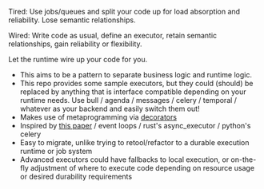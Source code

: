 Tired: Use jobs/queues and split your code up for load absorption and reliability. Lose semantic relationships.

Wired: Write code as usual, define an executor, retain semantic relationships, gain reliability or flexibility.

Let the runtime wire up your code for you.

- This aims to be a pattern to separate business logic and runtime logic.
- This repo provides some sample executors, but they could (should) be replaced by anything that is interface compatible depending on your runtime needs. Use bull / agenda / messages / celery / temporal / whatever as your backend and easily switch them out!
- Makes use of metaprogramming via [decorators](https://2ality.com/2022/10/javascript-decorators.html)
- Inspired by [this paper](https://sigops.org/s/conferences/hotos/2023/papers/ghemawat.pdf) / event loops / rust's async_executor / python's celery
- Easy to migrate, unlike trying to retool/refactor to a durable execution runtime or job system
- Advanced executors could have fallbacks to local execution, or on-the-fly adjustment of where to execute code depending on resource usage or desired durability requirements
